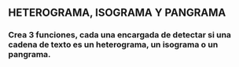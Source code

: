 ## HETEROGRAMA, ISOGRAMA Y PANGRAMA

### Crea 3 funciones, cada una encargada de detectar si una cadena de texto es un heterograma, un isograma o un pangrama.